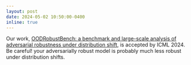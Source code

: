 ```yaml
---
layout: post
date: 2024-05-02 10:50:00-0400
inline: true 
---
```


Our work, [OODRobustBench: a benchmark and large-scale analysis of adversarial robustness under distribution shift](https://arxiv.org/abs/2310.12793), is accepted by ICML 2024. Be careful! your adversarially robust model is probably much less robust under distribution shifts.
